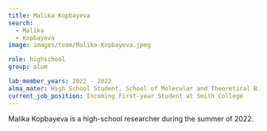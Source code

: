 ```yaml
---
title: Malika Kopbayeva
search:
  - Malika 
  - Kopbayeva
image: images/team/Malika-Kopbayeva.jpeg

role: highschool
group: alum

lab_member_years: 2022 - 2022
alma_mater: High School Student, School of Molecular and Theoretical Biology, Tartu, Estonia
current_job_position: Incoming First-year Student at Smith College
---
```


Malika Kopbayeva is a high-school researcher during the summer of 2022. 


